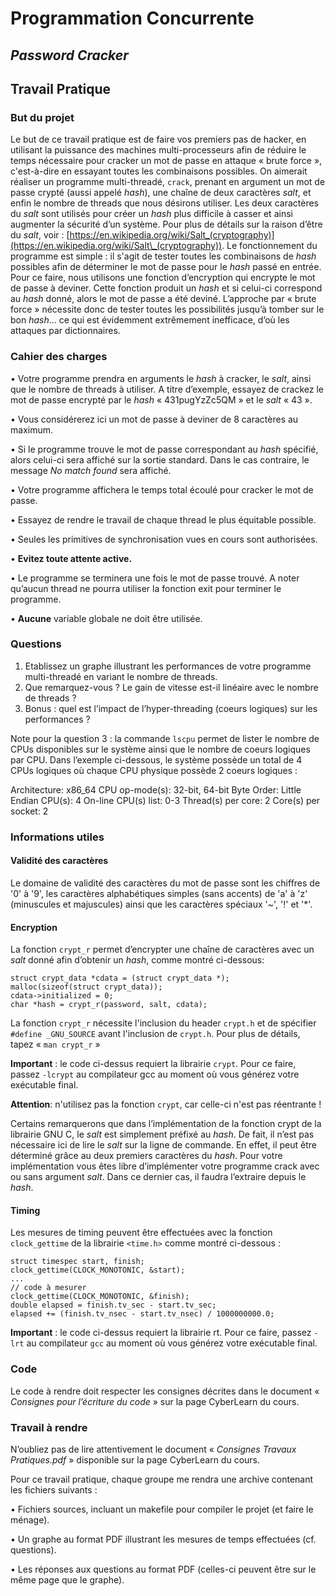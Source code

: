 # Programmation Concurrente
## *Password Cracker*
## Travail Pratique


### But du projet
Le but de ce travail pratique est de faire vos premiers pas de hacker, en utilisant la puissance des
machines multi-processeurs afin de réduire le temps nécessaire pour cracker un mot de passe en
attaque « brute force », c'est-à-dire en essayant toutes les combinaisons possibles.
On aimerait réaliser un programme multi-threadé, `crack`, prenant en argument un mot de passe
crypté (aussi appelé *hash*), une chaîne de deux caractères *salt*, et enfin le nombre de threads que
nous désirons utiliser.
Les deux caractères du *salt* sont utilisés pour créer un *hash* plus difficile à casser et ainsi augmenter
la sécurité d’un système. Pour plus de détails sur la raison d’être du *salt*, voir :
[https://en.wikipedia.org/wiki/Salt_(cryptography)](https://en.wikipedia.org/wiki/Salt\_(cryptography)).
Le fonctionnement du programme est simple : il s'agit de tester toutes les combinaisons de *hash*
possibles afin de déterminer le mot de passe pour le *hash* passé en entrée. Pour ce faire, nous
utilisons une fonction d’encryption qui encrypte le mot de passe à deviner. Cette fonction produit un
*hash* et si celui-ci correspond au *hash* donné, alors le mot de passe a été deviné. L’approche par
« brute force » nécessite donc de tester toutes les possibilités jusqu’à tomber sur le bon *hash*... ce
qui est évidemment extrêmement inefficace, d’où les attaques par dictionnaires.


### Cahier des charges
• Votre programme prendra en arguments le *hash* à cracker, le *salt*, ainsi que le nombre de threads à utiliser. A titre d’exemple, essayez de crackez le mot de passe encrypté par le *hash* « 431pugYzZc5QM » et le *salt* « 43 ».

• Vous considérerez ici un mot de passe à deviner de 8 caractères au maximum.

• Si le programme trouve le mot de passe correspondant au *hash* spécifié, alors celui-ci sera affiché sur la sortie standard. Dans le cas contraire, le message *No match found* sera affiché.

• Votre programme affichera le temps total écoulé pour cracker le mot de passe.

• Essayez de rendre le travail de chaque thread le plus équitable possible.

• Seules les primitives de synchronisation vues en cours sont authorisées.

• **Evitez toute attente active.**

• Le programme se terminera une fois le mot de passe trouvé. A noter qu’aucun thread ne pourra utiliser la fonction exit pour terminer le programme.

• **Aucune** variable globale ne doit être utilisée.


### Questions
1. Etablissez un graphe illustrant les performances de votre programme multi-threadé en
variant le nombre de threads.
2. Que remarquez-vous ? Le gain de vitesse est-il linéaire avec le nombre de threads ?
3. Bonus : quel est l’impact de l’hyper-threading (coeurs logiques) sur les performances ?

Note pour la question 3 : la commande `lscpu` permet de lister le nombre de CPUs disponibles sur
le système ainsi que le nombre de coeurs logiques par CPU. Dans l’exemple ci-dessous, le système
possède un total de 4 CPUs logiques où chaque CPU physique possède 2 coeurs logiques :

Architecture: x86_64
CPU op-mode(s): 32-bit, 64-bit
Byte Order: Little Endian
CPU(s): 4
On-line CPU(s) list: 0-3
Thread(s) per core: 2
Core(s) per socket: 2


### Informations utiles
#### Validité des caractères
Le domaine de validité des caractères du mot de passe sont les chiffres de '0' à '9', les caractères
alphabétiques simples (sans accents) de 'a' à 'z' (minuscules et majuscules) ainsi que les caractères
spéciaux '~', '!' et '*'. 

#### Encryption
La fonction `crypt_r` permet d’encrypter une chaîne de caractères avec un *salt* donné afin
d’obtenir un *hash*, comme montré ci-dessous:

````
struct crypt_data *cdata = (struct crypt_data *);
malloc(sizeof(struct crypt_data));
cdata->initialized = 0;
char *hash = crypt_r(password, salt, cdata);
````

La fonction `crypt_r` nécessite l'inclusion du header `crypt.h` et de spécifier `#define
_GNU_SOURCE` avant l'inclusion de `crypt.h`. Pour plus de détails, tapez « `man crypt_r` »

**Important** : le code ci-dessus requiert la librairie `crypt`. Pour ce faire, passez `-lcrypt` au
compilateur gcc au moment où vous générez votre exécutable final.

**Attention**: n'utilisez pas la fonction `crypt`, car celle-ci n'est pas réentrante !

Certains remarquerons que dans l’implémentation de la fonction crypt de la librairie GNU C, le *salt*
est simplement préfixé au *hash*. De fait, il n’est pas nécessaire ici de lire le *salt* sur la ligne de
commande. En effet, il peut être déterminé grâce au deux premiers caractères du *hash*. Pour votre
implémentation vous êtes libre d’implémenter votre programme crack avec ou sans argument *salt*.
Dans ce dernier cas, il faudra l’extraire depuis le *hash*.

#### Timing
Les mesures de timing peuvent être effectuées avec la fonction `clock_gettime` de la librairie
`<time.h>` comme montré ci-dessous :

````
struct timespec start, finish;
clock_gettime(CLOCK_MONOTONIC, &start);
...
// code à mesurer
clock_gettime(CLOCK_MONOTONIC, &finish);
double elapsed = finish.tv_sec - start.tv_sec;
elapsed += (finish.tv_nsec - start.tv_nsec) / 1000000000.0;
````

**Important** : le code ci-dessus requiert la librairie rt. Pour ce faire, passez `-lrt` au compilateur
`gcc` au moment où vous générez votre exécutable final.

### Code
Le code à rendre doit respecter les consignes décrites dans le document « *Consignes pour l’écriture
du code* » sur la page CyberLearn du cours.

### Travail à rendre

N’oubliez pas de lire attentivement le document « *Consignes Travaux Pratiques.pdf* » disponible
sur la page CyberLearn du cours.

Pour ce travail pratique, chaque groupe me rendra une archive contenant les fichiers suivants :

• Fichiers sources, incluant un makefile pour compiler le projet (et faire le ménage).

• Un graphe au format PDF illustrant les mesures de temps effectuées (cf. questions).

• Les réponses aux questions au format PDF (celles-ci peuvent être sur le même page que le graphe).
